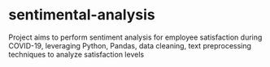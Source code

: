# sentimental-analysis
Project aims to perform sentiment analysis for employee satisfaction during COVID-19, leveraging Python, Pandas, data cleaning, text preprocessing techniques to analyze satisfaction levels
